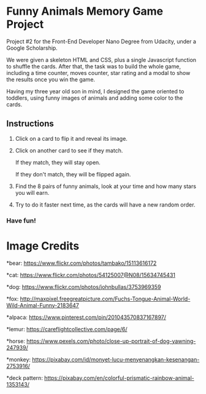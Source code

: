 # Funny Animals Memory Game Project

Project #2 for the Front-End Developer Nano Degree from Udacity, under a Google Scholarship.

We were given a skeleton HTML and CSS, plus a single Javascript function to shuffle the cards. After that, the task was to build the whole game, including a time counter, moves counter, star rating and a modal to show the results once you win the game.

Having my three year old son in mind, I designed the game oriented to toddlers, using funny images of animals and adding some color to the cards.

## Instructions

1. Click on a card to flip it and reveal its image.
2. Click on another card to see if they match.

   If they match, they will stay open.

   If they don't match, they will be flipped again.

3. Find the 8 pairs of funny animals, look at your time and how many stars you will earn.
4. Try to do it faster next time, as the cards will have a new random order.

### **Have fun!**


# Image Credits

*bear: https://www.flickr.com/photos/tambako/15113616172

*cat: https://www.flickr.com/photos/54125007@N08/15634745431

*dog: https://www.flickr.com/photos/johnbullas/3753969359
    
*fox: http://maxpixel.freegreatpicture.com/Fuchs-Tongue-Animal-World-Wild-Animal-Funny-2183647
    
*alpaca: https://www.pinterest.com/pin/201043570837167897/

*lemur: https://careflightcollective.com/page/6/

*horse: https://www.pexels.com/photo/close-up-portrait-of-dog-yawning-247939/
    
*monkey: https://pixabay.com/id/monyet-lucu-menyenangkan-kesenangan-2753916/

*deck pattern: https://pixabay.com/en/colorful-prismatic-rainbow-animal-1353143/


